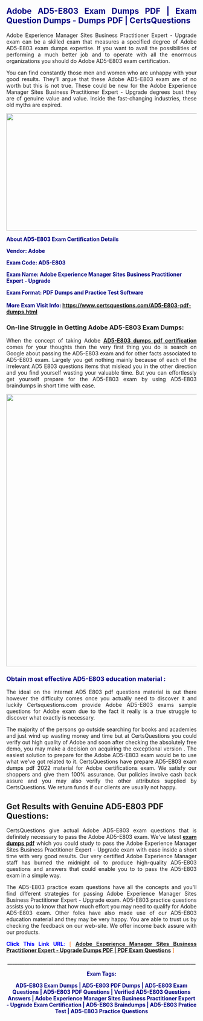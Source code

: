 <h2 style="text-align: justify;"><span style="color: #000080;">Adobe AD5-E803 Exam Dumps PDF | Exam Question Dumps - Dumps PDF | CertsQuestions</span></h2>
<p style="text-align: justify;">Adobe Experience Manager Sites Business Practitioner Expert - Upgrade exam can be a skilled exam that measures a specified degree of Adobe  AD5-E803 exam dumps expertise. If you want to avail the possibilities of performing a much better job and to operate with all the enormous organizations you should do Adobe AD5-E803 exam certification.</p>
<p style="text-align: justify;">You can find constantly those men and women who are unhappy with your good results. They'll argue that these Adobe  AD5-E803 exam are of no worth but this is not true. These could be new for the Adobe Experience Manager Sites Business Practitioner Expert - Upgrade degrees bust they are of genuine value and value. Inside the fast-changing industries, these old myths are expired.</p>
<p><img style="display: block; margin-left: auto; margin-right: auto;" src="https://i.imgur.com/eaP4ae9.png" width="840" height="310" /></p>
<p><span style="color: #000080;"><strong>About AD5-E803 Exam Certification Details</strong></span></p>
<p><span style="color: #000080;"><strong>Vendor: Adobe<br /></strong></span></p>
<p><span style="color: #000080;"><strong>Exam Code: AD5-E803</strong></span></p>
<p><span style="color: #000080;"><strong>Exam Name: Adobe Experience Manager Sites Business Practitioner Expert - Upgrade</strong></span></p>
<p><span style="color: #000080;"><strong>Exam Format: PDF Dumps and Practice Test Software<br /><br />More Exam Visit Info: <span style="color: #ff6600;"><a href="https://www.certsquestions.com/AD5-E803-pdf-dumps.html">https://www.certsquestions.com/AD5-E803-pdf-dumps.html</a></span></strong></span></p>
<h3>On-line Struggle in Getting Adobe AD5-E803 Exam Dumps:</h3>
<p style="text-align: justify;">When the concept of taking Adobe <a href="https://www.certsquestions.com/AD5-E803-pdf-dumps.html"><strong> AD5-E803 dumps pdf certification</strong></a> comes for your thoughts then the very first thing you do is search on Google about passing the AD5-E803 exam and for other facts associated to AD5-E803 exam. Largely you get nothing mainly because of each of the irrelevant AD5 E803 questions items that mislead you in the other direction and you find yourself wasting your valuable time. But you can effortlessly get yourself prepare for the AD5-E803 exam by using AD5-E803 braindumps in short time with ease.</p>
<p><a href="https://www.certsquestions.com/AD5-E803-pdf-dumps.html"><img style="display: block; margin-left: auto; margin-right: auto;" src="https://i.imgur.com/pxhoKQ2.png" width="720" /></a></p>
<h3><span style="color: #000080;">Obtain most effective  AD5-E803 education material :</span></h3>
<p style="text-align: justify;">The ideal on the internet AD5 E803 pdf questions material is out there however the difficulty comes once you actually need to discover it and luckily Certsquestions.com provide Adobe AD5-E803 exams sample questions for Adobe  exam due to the fact it really is a true struggle to discover what exactly is necessary.</p>
<p style="text-align: justify;">The majority of the persons go outside searching for books and academies and just wind up wasting money and time but at CertsQuestions you could verify out high quality of Adobe  and soon after checking the absolutely free demo, you may make a decision on acquiring the exceptional version . The easiest solution to prepare for the Adobe AD5-E803 exam would be to use what we've got related to it. CertsQuestions have <span style="color: #000000;">prepare AD5-E803 exam dumps pdf 2022</span> material for Adobe certifications exam. We satisfy our shoppers and give them 100% assurance. Our policies involve cash back assure and you may also verify the other attributes supplied by CertsQuestions. We return funds if our clients are usually not happy.</p>
<h2>Get Results with Genuine AD5-E803 PDF Questions:</h2>
<p style="text-align: justify;">CertsQuestions give actual Adobe AD5-E803 exam questions that is definitely necessary to pass the Adobe  AD5-E803 exam. We've latest<strong>&nbsp;<a href="https://www.certsquestions.com/">exam dumps pdf</a></strong>&nbsp;which you could study to pass the Adobe Experience Manager Sites Business Practitioner Expert - Upgrade exam with ease inside a short time with very good results. Our very certified Adobe Experience Manager staff has burned the midnight oil to produce high-quality AD5-E803 questions and answers that could enable you to to pass the AD5-E803 exam in a simple way.</p>
<p style="text-align: justify;">The AD5-E803 practice exam questions have all the concepts and you'll find different strategies for passing Adobe Experience Manager Sites Business Practitioner Expert - Upgrade exam. AD5-E803 practice questions assists you to know that how much effort you may need to qualify for Adobe  AD5-E803 exam. Other folks have also made use of our AD5-E803 education material and they may be very happy. You are able to trust us by checking the feedback on our web-site. We offer income back assure with our products.</p>
<p style="text-align: justify;"><span style="color: #0000ff;"><strong>Click This Link URL</strong>:</span> <span style="color: #ff6600;">[ <strong><a href="https://www.certsquestions.com/adobe-experience-manager-certification.html">Adobe Experience Manager Sites Business Practitioner Expert - Upgrade Dumps PDF | PDF Exam Questions</a></strong> ]</span></p>
<p style="text-align: center;">______________________________________________________________________________</p>
<p style="text-align: center;"><span style="color: #000080;"><strong>Exam Tags:</strong></span></p>
<p style="text-align: center;"><span style="color: #000080;"><strong>AD5-E803 Exam Dumps | AD5-E803 PDF Dumps | AD5-E803 Exam Questions | AD5-E803 PDF Questions | Verified AD5-E803 Questions Answers | Adobe Experience Manager Sites Business Practitioner Expert - Upgrade Exam Certification | AD5-E803 Braindumps | AD5-E803 Pratice Test | AD5-E803 Practice Questions</strong></span></p>
